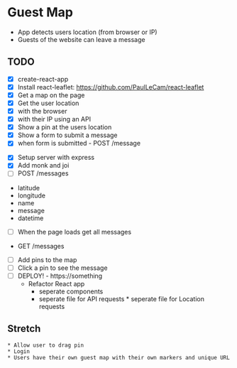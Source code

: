 # Guest Map

- App detects users location (from browser or IP)
- Guests of the website can leave a message

## TODO

- [x] create-react-app
- [x] Install react-leaflet: https://github.com/PaulLeCam/react-leaflet
- [x] Get a map on the page
- [x] Get the user location
- [x] with the browser
- [x] with their IP using an API
- [x] Show a pin at the users location
- [x] Show a form to submit a message
- [x] when form is submitted - POST /message

* [x] Setup server with express
* [x] Add monk and joi
* [ ] POST /messages

- latitude
- longitude
- name
- message
- datetime

* [ ] When the page loads get all messages

- GET /messages

* [ ] Add pins to the map
* [ ] Click a pin to see the message
* [ ] DEPLOY! - https://something
  - Refactor React app
    - seperate components
    - seperate file for API requests \* seperate file for Location requests

## Stretch

    * Allow user to drag pin
    * Login
    * Users have their own guest map with their own markers and unique URL
